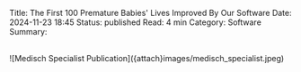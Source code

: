 Title: The First 100 Premature Babies' Lives Improved By Our Software
Date: 2024-11-23 18:45
Status: published
Read: 4 min
Category: Software
Summary: 

<br>
![Medisch Specialist Publication]({attach}images/medisch_specialist.jpeg)
<br>